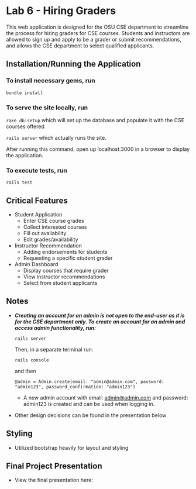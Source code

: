 # Lab 6 - Hiring Graders
This web application is designed for the OSU CSE department to streamline the process for hiring graders for CSE courses. Students and instructors are allowed to sign up and apply to be a grader or submit recommendations, and allows the CSE department to select qualified applicants.

## Installation/Running the Application

### To install necessary gems, run

``bundle install``

### To serve the site locally, run
``rake db:setup`` which will set up the database and populate it with the CSE courses offered

``rails server`` which actually runs the site.


After running this command, open up localhost:3000 in a browser to display the application.

### To execute tests, run
``rails test``

## Critical Features
- Student Application
  - Enter CSE course grades
  - Collect interested courses
  - Fill out availability
  - Edit grades/availability
- Instructor Recommendation
  -  Adding endorsements for students
  - Requesting a specific student grader
- Admin Dashboard
  - Display courses that require grader
  - View instructor recommendations
  - Select from student applicants


## Notes
- _**Creating an account for an admin is not open to the end-user as it is for the CSE department only. To create an account for an admin and access admin functionality, run:**_

  ```rails server```

  Then, in a separate terminal run:

  ``` rails console ``` 
  
  and then  
  
  ``` @admin = Admin.create(email: "admin@admin.com", password: "admin123", password_confirmation: "admin123") ``` 
  - A new admin account with email: admin@admin.com and password: admin123 is created and can be used when logging in.
- Other design decisions can be found in the presentation below

## Styling
- Utilized bootstrap heavily for layout and styling

## Final Project Presentation
- View the final presentation here: 

